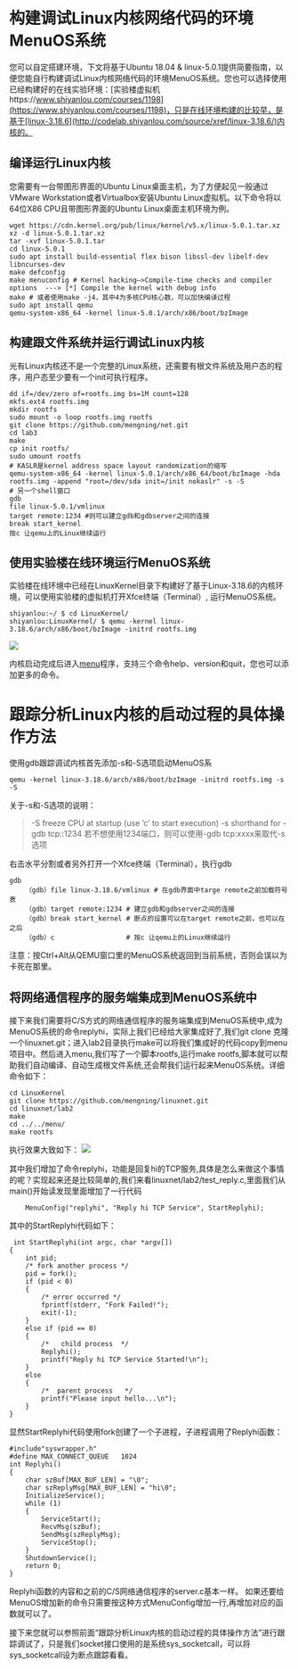 # 构建调试Linux内核网络代码的环境MenuOS系统

您可以自定搭建环境，下文将基于Ubuntu 18.04 & linux-5.0.1提供简要指南，以便您能自行构建调试Linux内核网络代码的环境MenuOS系统。您也可以选择使用已经构建好的在线实验环境：[实验楼虚拟机https://www.shiyanlou.com/courses/1198](https://www.shiyanlou.com/courses/1198)，只是在线环境构建的比较早，是基于[linux-3.18.6](http://codelab.shiyanlou.com/source/xref/linux-3.18.6/)内核的。

## 编译运行Linux内核

您需要有一台带图形界面的Ubuntu Linux桌面主机，为了方便起见一般通过VMware Workstation或者Virtualbox安装Ubuntu Linux虚拟机。以下命令将以64位X86 CPU且带图形界面的Ubuntu Linux桌面主机环境为例。

```
wget https://cdn.kernel.org/pub/linux/kernel/v5.x/linux-5.0.1.tar.xz
xz -d linux-5.0.1.tar.xz
tar -xvf linux-5.0.1.tar
cd linux-5.0.1
sudo apt install build-essential flex bison libssl-dev libelf-dev libncurses-dev
make defconfig
make menuconfig # Kernel hacking—>Compile-time checks and compiler options  ---> [*] Compile the kernel with debug info 
make # 或者使用make -j4，其中4为多核CPU核心数，可以加快编译过程
sudo apt install qemu
qemu-system-x86_64 -kernel linux-5.0.1/arch/x86/boot/bzImage
```
## 构建跟文件系统并运行调试Linux内核

光有Linux内核还不是一个完整的Linux系统，还需要有根文件系统及用户态的程序，用户态至少要有一个init可执行程序。
```
dd if=/dev/zero of=rootfs.img bs=1M count=128
mkfs.ext4 rootfs.img
mkdir rootfs
sudo mount -o loop rootfs.img rootfs
git clone https://github.com/mengning/net.git
cd lab3
make
cp init rootfs/
sudo umount rootfs
# KASLR是kernel address space layout randomization的缩写
qemu-system-x86_64 -kernel linux-5.0.1/arch/x86_64/boot/bzImage -hda rootfs.img -append "root=/dev/sda init=/init nokaslr" -s -S
# 另一个shell窗口
gdb
file linux-5.0.1/vmlinux
target remote:1234 #则可以建立gdb和gdbserver之间的连接
break start_kernel
按c 让qemu上的Linux继续运行
```
## 使用实验楼在线环境运行MenuOS系统

实验楼在线环境中已经在LinuxKernel目录下构建好了基于Linux-3.18.6的内核环境，可以使用实验楼的虚拟机打开Xfce终端（Terminal）, 运行MenuOS系统。

```
shiyanlou:~/ $ cd LinuxKernel/
shiyanlou:LinuxKernel/ $ qemu -kernel linux-3.18.6/arch/x86/boot/bzImage -initrd rootfs.img
```

![](http://i2.51cto.com/images/blog/201811/05/3c8b6968d7384d176a67f35765e371ea.png?x-oss-process=image/watermark,size_16,text_QDUxQ1RP5Y2a5a6i,color_FFFFFF,t_100,g_se,x_10,y_10,shadow_90,type_ZmFuZ3poZW5naGVpdGk=)

内核启动完成后进入[menu](https://github.com/mengning/menu)程序，支持三个命令help、version和quit，您也可以添加更多的命令。

# 跟踪分析Linux内核的启动过程的具体操作方法

使用gdb跟踪调试内核首先添加-s和-S选项启动MenuOS系
    
```
qemu -kernel linux-3.18.6/arch/x86/boot/bzImage -initrd rootfs.img -s -S
```

关于-s和-S选项的说明：
> -S freeze CPU at startup (use ’c’ to start execution)
> -s shorthand for -gdb tcp::1234 若不想使用1234端口，则可以使用-gdb tcp:xxxx来取代-s选项

右击水平分割或者另外打开一个Xfce终端（Terminal），执行gdb

```
gdb
    （gdb）file linux-3.18.6/vmlinux # 在gdb界面中targe remote之前加载符号表
    （gdb）target remote:1234 # 建立gdb和gdbserver之间的连接
    （gdb）break start_kernel # 断点的设置可以在target remote之前，也可以在之后
    （gdb）c                  # 按c 让qemu上的Linux继续运行
```
注意：按Ctrl+Alt从QEMU窗口里的MenuOS系统返回到当前系统，否则会误以为卡死在那里。

## 将网络通信程序的服务端集成到MenuOS系统中

接下来我们需要将C/S方式的网络通信程序的服务端集成到MenuOS系统中,成为MenuOS系统的命令replyhi，实际上我们已经给大家集成好了,我们git clone 克隆一个linuxnet.git；进入lab2目录执行make可以将我们集成好的代码copy到menu项目中。然后进入menu,我们写了一个脚本rootfs,运行make rootfs,脚本就可以帮助我们自动编译、自动生成根文件系统,还会帮我们运行起来MenuOS系统。详细命令如下：

```
cd LinuxKernel  
git clone https://github.com/mengning/linuxnet.git
cd linuxnet/lab2
make
cd ../../menu/
make rootfs
```
执行效果大致如下：
![](http://i2.51cto.com/images/blog/201811/07/cbff044523e47cad65fb363625df0b42.png?x-oss-process=image/watermark,size_16,text_QDUxQ1RP5Y2a5a6i,color_FFFFFF,t_100,g_se,x_10,y_10,shadow_90,type_ZmFuZ3poZW5naGVpdGk=)

其中我们增加了命令replyhi，功能是回复hi的TCP服务,具体是怎么来做这个事情的呢？实现起来还是比较简单的,我们来看linuxnet/lab2/test_reply.c,里面我们从main()开始读发现里面增加了一行代码


```
    MenuConfig("replyhi", "Reply hi TCP Service", StartReplyhi);
```

其中的StartReplyhi代码如下：

```
 int StartReplyhi(int argc, char *argv[])
{
	int pid;
	/* fork another process */
	pid = fork();
	if (pid < 0)
	{
		/* error occurred */
		fprintf(stderr, "Fork Failed!");
		exit(-1);
	}
	else if (pid == 0)
	{
		/*	 child process 	*/
		Replyhi();
		printf("Reply hi TCP Service Started!\n");
	}
	else
	{
		/* 	parent process	 */
		printf("Please input hello...\n");
	}
}
```

显然StartReplyhi代码使用fork创建了一个子进程，子进程调用了Replyhi函数：

```
#include"syswrapper.h"
#define MAX_CONNECT_QUEUE   1024
int Replyhi()
{
	char szBuf[MAX_BUF_LEN] = "\0";
	char szReplyMsg[MAX_BUF_LEN] = "hi\0";
	InitializeService();
	while (1)
	{
		ServiceStart();
		RecvMsg(szBuf);
		SendMsg(szReplyMsg);
		ServiceStop();
	}
	ShutdownService();
	return 0;
}
```

Replyhi函数的内容和之前的C/S网络通信程序的server.c基本一样。
如果还要给MenuOS增加新的命令只需要按这种方式MenuConfig增加一行,再增加对应的函数就可以了。

接下来您就可以参照前面“跟踪分析Linux内核的启动过程的具体操作方法”进行跟踪调试了，只是我们socket接口使用的是系统sys_socketcall，可以将sys_socketcall设为断点跟踪看看。
